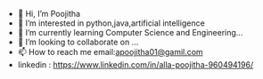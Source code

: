 - 👋 Hi, I’m Poojitha
- 👀 I’m interested in python,java,artificial intelligence
- 🌱 I’m currently learning Computer Science and Engineering...
- 💞️ I’m looking to collaborate on ...
- 📫 How to reach me email:apoojitha01@gamil.com
- linkedin : https://www.linkedin.com/in/alla-poojitha-960494196/

<!---
Poojithareddy01/Poojithareddy01 is a ✨ special ✨ repository because its `README.md` (this file) appears on your GitHub profile.
You can click the Preview link to take a look at your changes.
--->
